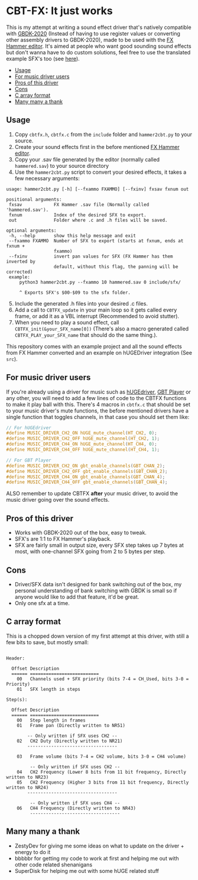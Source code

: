 # CBT-FX: It just works
This is my attempt at writing a sound effect driver that's natively compatible with [GBDK-2020](https://github.com/gbdk-2020/gbdk-2020/) (Instead of having to use register values or converting other assembly drivers to GBDK-2020), made to be used with the [FX Hammer editor](https://www.pouet.net/prod.php?which=17337). It's aimed at people who want good sounding sound effects but don't wanna have to do custom solutions, feel free to use the translated example SFX's too (see [here](https://github.com/datguywitha3ds/CBT-FX/blob/main/include/sfx)).

  * [Usage](#usage)
  * [For music driver users](#for-music-driver-users)
  * [Pros of this driver](#pros-of-this-driver)
  * [Cons](#cons)
  * [C array format](#c-array-format)
  * [Many many a thank](#many-many-a-thank)

## Usage
 1. Copy `cbtfx.h`, `cbtfx.c` from the `include` folder and `hammer2cbt.py` to your source.
 2. Create your sound effects first in the before mentioned [FX Hammer editor](https://www.pouet.net/prod.php?which=17337).
 3. Copy your .sav file generated by the editor (normally called `hammered.sav`) to your source directory
 4. Use the `hammer2cbt.py` script to convert your desired effects, it takes a few necessary arguments:
 ```
usage: hammer2cbt.py [-h] [--fxammo FXAMMO] [--fxinv] fxsav fxnum out

positional arguments:
  fxsav            FX Hammer .sav file (Normally called 'hammered.sav').
  fxnum            Index of the desired SFX to export.
  out              Folder where .c and .h files will be saved.

optional arguments:
  -h, --help       show this help message and exit
  --fxammo FXAMMO  Number of SFX to export (starts at fxnum, ends at fxnum +
                   fxammo)
  --fxinv          invert pan values for SFX (FX Hammer has them inverted by
                   default, without this flag, the panning will be corrected)
  example:
      python3 hammer2cbt.py --fxammo 10 hammered.sav 0 include/sfx/

      ^ Exports SFX's $00-$09 to the sfx folder.
```
 5. Include the generated .h files into your desired .c files.
 6. Add a call to `CBTFX_update` in your main loop so it gets called every frame, or add it as a VBL interrupt (Recommended to avoid stutter).
 7. When you need to play a sound effect, call `CBTFX_init(&your_SFX_name[0])` (There's also a macro generated called `CBTFX_PLAY_your_SFX_name` that should do the same thing.).

This repository comes with an example project and all the sound effects from FX Hammer converted and an example on hUGEDriver integration (See `src`).

## For music driver users
If you're already using a driver for music such as [hUGEdriver](https://github.com/SuperDisk/hUGEDriver), [GBT Player](https://github.com/AntonioND/gbt-player/tree/master/legacy_gbdk) or any other, you will need to add a few lines of code to the CBTFX functions to make it play ball with this.
There's 4 macros in `cbtfx.c` that should be set to your music driver's mute functions, the before mentioned drivers have a single function that toggles channels, in that case you should set them like: 
```c
// For hUGEdriver
#define MUSIC_DRIVER_CH2_ON hUGE_mute_channel(HT_CH2, 0);
#define MUSIC_DRIVER_CH2_OFF hUGE_mute_channel(HT_CH2, 1);
#define MUSIC_DRIVER_CH4_ON hUGE_mute_channel(HT_CH4, 0);
#define MUSIC_DRIVER_CH4_OFF hUGE_mute_channel(HT_CH4, 1);

// For GBT Player
#define MUSIC_DRIVER_CH2_ON gbt_enable_channels(GBT_CHAN_2);
#define MUSIC_DRIVER_CH2_OFF gbt_enable_channels(GBT_CHAN_2);
#define MUSIC_DRIVER_CH4_ON gbt_enable_channels(GBT_CHAN_4);
#define MUSIC_DRIVER_CH4_OFF gbt_enable_channels(GBT_CHAN_4);
```

ALSO remember to update CBTFX **after** your music driver, to avoid the music driver going over the sound effects.

## Pros of this driver
- Works with GBDK-2020 out of the box, easy to tweak.
- SFX's are 1:1 to FX Hammer's playback.
- SFX are fairly small in output size, every SFX step takes up 7 bytes at most, with one-channel SFX going from 2 to 5 bytes per step.

## Cons
- Driver/SFX data isn't designed for bank switching out of the box, my personal understanding of bank switching with GBDK is small so if anyone would like to add that feature, it'd be great.
- Only one sfx at a time.

## C array format
This is a chopped down version of my first attempt at this driver, with still a few bits to save, but mostly small:
```

Header:

  Offset Description
  ====== ==========================
    00   Channels used + SFX priority (bits 7-4 = CH_Used, bits 3-0 = Priority)
    01   SFX length in steps

Step(s):

  Offset Description
  ====== ==========================
    00   Step length in frames
    01   Frame pan (Directly written to NR51)

        -- Only written if SFX uses CH2 --
    02   CH2 Duty (Directly written to NR21)
        ----------------------------------

    03   Frame volume (bits 7-4 = CH2 volume, bits 3-0 = CH4 volume)

         -- Only written if SFX uses CH2 --   
    04   CH2 Frequency (Lower 8 bits from 11 bit frequency, Directly written to NR23)
    05   CH2 Frequency (Higher 3 bits from 11 bit frequency, Directly written to NR24)
        ----------------------------------

         -- Only written if SFX uses CH4 --   
    06   CH4 Frequency (Directly written to NR43)
         ----------------------------------

```

## Many many a thank
- ZestyDev for giving me some ideas on what to update on the driver + energy to do it
- bbbbbr for getting my code to work at first and helping me out with other code related shenanigans
- SuperDisk for helping me out with some hUGE related stuff

